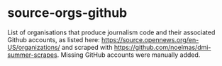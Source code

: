 # source-orgs-github
List of organisations that produce journalism code and their associated Github accounts, as listed here: https://source.opennews.org/en-US/organizations/ and scraped with https://github.com/noelmas/dmi-summer-scrapes. Missing GitHub accounts were manually added. 
